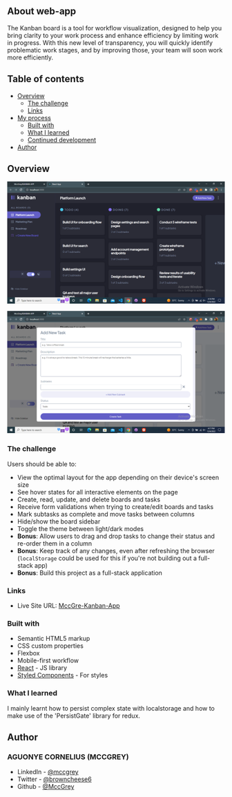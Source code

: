 ## About web-app

The Kanban board is a tool for workflow visualization, designed to help you bring clarity to your work process and enhance efficiency by limiting work in progress. With this new level of transparency, you will quickly identify problematic work stages, and by improving those, your team will soon work more efficiently.

## Table of contents

- [Overview](#overview)
  - [The challenge](#the-challenge)
  - [Links](#links)
- [My process](#my-process)
  - [Built with](#built-with)
  - [What I learned](#what-i-learned)
  - [Continued development](#continued-development)
- [Author](#author)

## Overview

![Algorithm schema](demo1.png)

![Algorithm schema](demo2.png)

### The challenge

Users should be able to:

- View the optimal layout for the app depending on their device's screen size
- See hover states for all interactive elements on the page
- Create, read, update, and delete boards and tasks
- Receive form validations when trying to create/edit boards and tasks
- Mark subtasks as complete and move tasks between columns
- Hide/show the board sidebar
- Toggle the theme between light/dark modes
- **Bonus**: Allow users to drag and drop tasks to change their status and re-order them in a column
- **Bonus**: Keep track of any changes, even after refreshing the browser (`localStorage` could be used for this if you're not building out a full-stack app)
- **Bonus**: Build this project as a full-stack application

### Links

- Live Site URL: [MccGre-Kanban-App](https://mccgrey-kanbanapp.netlify.app/)

### Built with

- Semantic HTML5 markup
- CSS custom properties
- Flexbox
- Mobile-first workflow
- [React](https://reactjs.org/) - JS library
- [Styled Components](https://styled-components.com/) - For styles

### What I learned

I mainly learnt how to persist complex state with localstorage and how to make use of the 'PersistGate' library for redux.

## Author

### AGUONYE CORNELIUS (MCCGREY)

- LinkedIn - [@mccgrey](https://www.linkedin.com/in/mccgrey)
- Twitter - [@browncheese6](https://www.twitter.com/browncheese6)
- Github - [@MccGrey](https://github.com/MccGrey)
